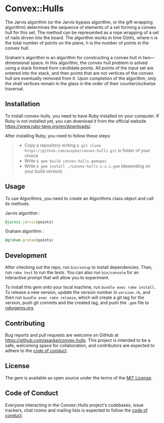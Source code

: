# Convex::Hulls

The Jarvis algorithm (or the Jarvis bypass algorithm, or the gift wrapping algorithm) determines the sequence of elements of a set forming a convex hull for this set. The method can be represented as a rope wrapping of a set of nails driven into the board. The algorithm works in time O(nh), where n is the total number of points on the plane,  h is the number of points in the convex hull.

Graham's algorithm is an algorithm for constructing a convex hull in two—dimensional space. In this algorithm, the convex hull problem is solved using a stack formed from candidate points. All points of the input set are entered into the stack, and then points that are not vertices of the convex hull are eventually removed from it. Upon completion of the algorithm, only the shell vertices remain in the glass in the order of their counterclockwise traversal.

## Installation

To install convex-hulls, you need to have Ruby installed on your computer. If Ruby is not installed yet, you can download it from the official website https://www.ruby-lang.org/en/downloads/.

After installing Ruby, you need to follow these steps:

> + Copy a repository writing ```$ git clone https://github.com/asayke/convex-hulls.git``` in folder of your choice 
> + Write ```$ gem build convex-hulls.gemspec```
> + Write ```$ gem install ./convex-hulls-x.x.x.gem``` (depending on your build version)

## Usage

To use Algorithms, you need to create an Algorithms class object and call its methods.

Jarvis algorithm :
```rb
@jarvis.jarvis(points)
```

Graham algorithm :
```rb
@graham.graham(points)
```

## Development

After checking out the repo, run `bin/setup` to install dependencies. Then, run `rake test` to run the tests. You can also run `bin/console` for an interactive prompt that will allow you to experiment.

To install this gem onto your local machine, run `bundle exec rake install`. To release a new version, update the version number in `version.rb`, and then run `bundle exec rake release`, which will create a git tag for the version, push git commits and the created tag, and push the `.gem` file to [rubygems.org](https://rubygems.org).

## Contributing

Bug reports and pull requests are welcome on GitHub at https://github.com/asayke/convex-hulls. This project is intended to be a safe, welcoming space for collaboration, and contributors are expected to adhere to the [code of conduct](https://github.com/asayke/convex-hulls/blob/master/CODE_OF_CONDUCT.md).

## License

The gem is available as open source under the terms of the [MIT License](https://opensource.org/licenses/MIT).

## Code of Conduct

Everyone interacting in the Convex::Hulls project's codebases, issue trackers, chat rooms and mailing lists is expected to follow the [code of conduct](https://github.com/asayke/convex-hulls/blob/master/CODE_OF_CONDUCT.md).
